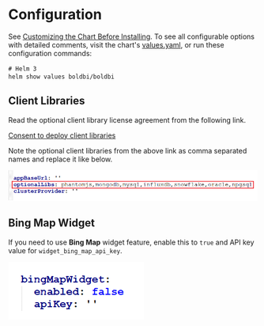 # Configuration

See [Customizing the Chart Before Installing](https://helm.sh/docs/intro/using_helm/#customizing-the-chart-before-installing).
To see all configurable options with detailed comments, visit the chart's [values.yaml](../boldbi/values.yaml), or run these configuration commands:

```console
# Helm 3
helm show values boldbi/boldbi
```

## Client Libraries

Read the optional client library license agreement from the following link.

[Consent to deploy client libraries](../docs/consent-to-deploy-client-libraries.md)

Note the optional client libraries from the above link as comma separated names and replace it like below.

![Optional Libraries](images/optional_libs.png)

## Bing Map Widget

If you need to use **Bing Map** widget feature, enable this to `true` and API key value for `widget_bing_map_api_key`.

![Bing Map Widget](images/bing_map_widget.png)
